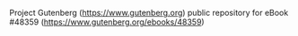 Project Gutenberg (https://www.gutenberg.org) public repository for eBook #48359 (https://www.gutenberg.org/ebooks/48359)
